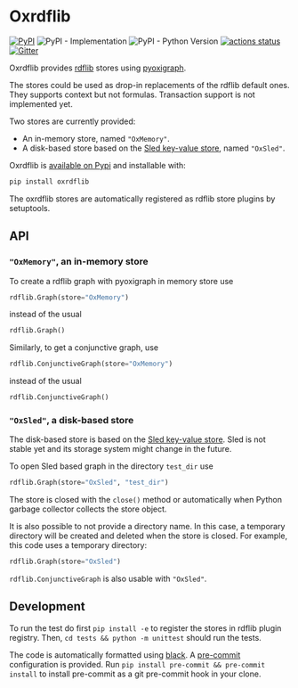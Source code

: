 Oxrdflib
========

[![PyPI](https://img.shields.io/pypi/v/oxrdflib)](https://pypi.org/project/oxrdflib/)
![PyPI - Implementation](https://img.shields.io/pypi/implementation/oxrdflib)
![PyPI - Python Version](https://img.shields.io/pypi/pyversions/oxrdflib)
[![actions status](https://github.com/oxigraph/oxrdflib/workflows/build/badge.svg)](https://github.com/oxigraph/oxrdflib/actions)
[![Gitter](https://badges.gitter.im/oxigraph/community.svg)](https://gitter.im/oxigraph/community?utm_source=badge&utm_medium=badge&utm_campaign=pr-badge)

Oxrdflib provides [rdflib](https://rdflib.readthedocs.io/) stores using [pyoxigraph](https://oxigraph.org/pyoxigraph/).

The stores could be used as drop-in replacements of the rdflib default ones. They supports context but not formulas.
Transaction support is not implemented yet.

Two stores are currently provided:
* An in-memory store, named `"OxMemory"`.
* A disk-based store based on the [Sled key-value store](https://sled.rs/), named `"OxSled"`.

Oxrdflib is [available on Pypi](https://pypi.org/project/oxrdflib/) and installable with:
```bash
pip install oxrdflib
```

The oxrdflib stores are automatically registered as rdflib store plugins by setuptools.

## API

### `"OxMemory"`, an in-memory store

To create a rdflib graph with pyoxigraph in memory store use
```python
rdflib.Graph(store="OxMemory")
```
instead of the usual
```python
rdflib.Graph()
```

Similarly, to get a conjunctive graph, use
```python
rdflib.ConjunctiveGraph(store="OxMemory")
```
instead of the usual
```python
rdflib.ConjunctiveGraph()
```

### `"OxSled"`, a disk-based store

The disk-based store is based on the [Sled key-value store](https://sled.rs/).
Sled is not stable yet and its storage system might change in the future.

To open Sled based graph in the directory `test_dir` use
```python
rdflib.Graph(store="OxSled", "test_dir")
```
The store is closed with the `close()` method or automatically when Python garbage collector collects the store object.

It is also possible to not provide a directory name.
In this case, a temporary directory will be created and deleted when the store is closed.
For example, this code uses a temporary directory:
```python
rdflib.Graph(store="OxSled")
```

`rdflib.ConjunctiveGraph` is also usable with `"OxSled"`.


## Development

To run the test do first `pip install -e` to register the stores in rdflib plugin registry.
Then, `cd tests && python -m unittest` should run the tests.

The code is automatically formatted using [black](https://github.com/psf/black). A [pre-commit](https://pre-commit.com/) configuration is provided.
Run `pip install pre-commit && pre-commit install` to install pre-commit as a git pre-commit hook in your clone.